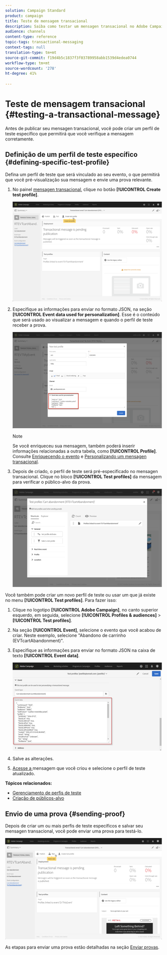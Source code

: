 ```yaml
---
solution: Campaign Standard
product: campaign
title: Teste de mensagem transacional
description: Saiba como testar um mensagen transacional no Adobe Campaign.
audience: channels
content-type: reference
topic-tags: transactional-messaging
context-tags: null
translation-type: tm+mt
source-git-commit: f19d4b5c1837f3f03789958abb1539d4edea0744
workflow-type: tm+mt
source-wordcount: '278'
ht-degree: 41%

---
```



# Teste de mensagem transacional {#testing-a-transactional-message}

Antes de publicar seu mensagen transacional, você pode criar um perfil de teste específico que permitirá que você verifique a mensagem corretamente.

## Definição de um perfil de teste específico {#defining-specific-test-profile}

Defina um perfil de teste que será vinculado ao seu evento, o que permitirá que você pré-visualização sua mensagem e envie uma prova relevante.

1. No painel [mensagen transacional](../../channels/using/editing-transactional-message.md#accessing-transactional-messages), clique no botão **[!UICONTROL Create test profile]**.

   ![](assets/message-center_test-profile.png)

1. Especifique as informações para enviar no formato JSON, na seção **[!UICONTROL Event data used for personalization]**. Esse é o conteúdo que será usado ao visualizar a mensagem e quando o perfil de teste receber a prova.

   ![](assets/message-center_event-data.png)

   >[!NOTE]
   >
   >Se você enriqueceu sua mensagem, também poderá inserir informações relacionadas a outra tabela, como **[!UICONTROL Profile]**. Consulte [Enriquecendo o evento](../../channels/using/configuring-transactional-event.md#enriching-the-transactional-message-content) e [Personalizando um mensagen transacional](../../channels/using/editing-transactional-message.md#personalizing-a-transactional-message).

1. Depois de criado, o perfil de teste será pré-especificado no mensagen transacional. Clique no bloco **[!UICONTROL Test profiles]** da mensagem para verificar o público-alvo da prova.

   ![](assets/message-center_5.png)

Você também pode criar um novo perfil de teste ou usar um que já existe no menu **[!UICONTROL Test profiles]**. Para fazer isso:

1. Clique no logotipo **[!UICONTROL Adobe Campaign]**, no canto superior esquerdo, em seguida, selecione **[!UICONTROL Profiles & audiences]** > **[!UICONTROL Test profiles]**.
1. Na seção **[!UICONTROL Event]**, selecione o evento que você acabou de criar. Neste exemplo, selecione &quot;Abandono de carrinho (EVTcartAbandonment)&quot;.
1. Especifique as informações para enviar no formato JSON na caixa de texto **[!UICONTROL Event data]**.

   ![](assets/message-center_3.png)

1. Salve as alterações.
1. [Acesse a ](../../channels/using/editing-transactional-message.md#accessing-transactional-messages) mensagem que você criou e selecione o perfil de teste atualizado.

**Tópicos relacionados:**

* [Gerenciamento de perfis de teste](../../audiences/using/managing-test-profiles.md)
* [Criação de públicos-alvo](../../audiences/using/creating-audiences.md)

## Envio de uma prova {#sending-proof}

Depois de criar um ou mais perfis de teste específicos e salvar seu mensagen transacional, você pode enviar uma prova para testá-lo.

![](assets/message-center_10.png)

As etapas para enviar uma prova estão detalhadas na seção [Enviar provas](../../sending/using/sending-proofs.md).
